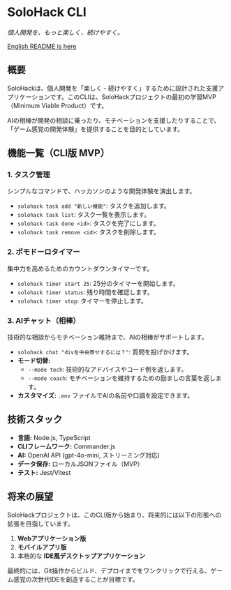 # SoloHack CLI

*個人開発を、もっと楽しく、続けやすく。*

[English README is here](./README.md)

## 概要

SoloHackは、個人開発を「楽しく・続けやすく」するために設計された支援アプリケーションです。このCLIは、SoloHackプロジェクトの最初の学習MVP（Minimum Viable Product）です。

AIの相棒が開発の相談に乗ったり、モチベーションを支援したりすることで、「ゲーム感覚の開発体験」を提供することを目的としています。

## 機能一覧（CLI版 MVP）

### 1. タスク管理
シンプルなコマンドで、ハッカソンのような開発体験を演出します。
- `solohack task add "新しい機能"`: タスクを追加します。
- `solohack task list`: タスク一覧を表示します。
- `solohack task done <id>`: タスクを完了にします。
- `solohack task remove <id>`: タスクを削除します。

### 2. ポモドーロタイマー
集中力を高めるためのカウントダウンタイマーです。
- `solohack timer start 25`: 25分のタイマーを開始します。
- `solohack timer status`: 残り時間を確認します。
- `solohack timer stop`: タイマーを停止します。

### 3. AIチャット（相棒）
技術的な相談からモチベーション維持まで、AIの相棒がサポートします。
- `solohack chat "divを中央寄せするには？"`: 質問を投げかけます。
- **モード切替:**
  - `--mode tech`: 技術的なアドバイスやコード例を返します。
  - `--mode coach`: モチベーションを維持するための励ましの言葉を返します。
- **カスタマイズ:** `.env` ファイルでAIの名前や口調を設定できます。

## 技術スタック

- **言語:** Node.js, TypeScript
- **CLIフレームワーク:** Commander.js
- **AI:** OpenAI API (gpt-4o-mini, ストリーミング対応)
- **データ保存:** ローカルJSONファイル（MVP）
- **テスト:** Jest/Vitest

## 将来の展望

SoloHackプロジェクトは、このCLI版から始まり、将来的には以下の形態への拡張を目指しています。

1.  **Webアプリケーション版**
2.  **モバイルアプリ版**
3.  本格的な **IDE風デスクトップアプリケーション**

最終的には、Git操作からビルド、デプロイまでをワンクリックで行える、ゲーム感覚の次世代IDEを創造することが目標です。
